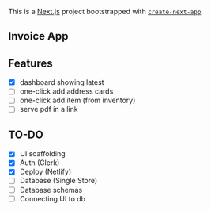 This is a [Next.js](https://nextjs.org) project bootstrapped with [`create-next-app`](https://nextjs.org/docs/app/api-reference/cli/create-next-app).

## Invoice App

## Features

- [x] dashboard showing latest
- [ ] one-click add address cards
- [ ] one-click add item (from inventory)
- [ ] serve pdf in a link

## TO-DO

- [x] UI scaffolding
- [x] Auth (Clerk)
- [x] Deploy (Netlify)
- [ ] Database (Single Store)
- [ ] Database schemas
- [ ] Connecting UI to db

